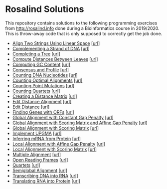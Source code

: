 # Rosalind Solutions

This repository contains solutions to the following programming exercises from http://rosalind.info done during a Bioinformatics course in 2019/2020. This is throw-away code that is only supposed to correctly get the job done.

- [Align Two Strings Using Linear Space](problems/ba5l.py) [[url]](http://rosalind.info/problems/ba5l)
- [Complementing a Strand of DNA](problems/revc.py) [[url]](http://rosalind.info/problems/revc)
- [Completing a Tree](problems/tree.py) [[url]](http://rosalind.info/problems/tree)
- [Compute Distances Between Leaves](problems/ba7a.py) [[url]](http://rosalind.info/problems/ba7a)
- [Computing GC Content](problems/gc.py) [[url]](http://rosalind.info/problems/gc)
- [Consensus and Profile](problems/cons.py) [[url]](http://rosalind.info/problems/cons)
- [Counting DNA Nucleotides](problems/dna.py) [[url]](http://rosalind.info/problems/dna)
- [Counting Optimal Alignments](problems/ctea.py) [[url]](http://rosalind.info/problems/ctea)
- [Counting Point Mutations](problems/hamm.py) [[url]](http://rosalind.info/problems/hamm)
- [Counting Quartets](problems/cntq.py) [[url]](http://rosalind.info/problems/cntq)
- [Creating a Distance Matrix](problems/pdst.py) [[url]](http://rosalind.info/problems/pdst)
- [Edit Distance Alignment](problems/edta.py) [[url]](http://rosalind.info/problems/edta)
- [Edit Distance](problems/edit.py) [[url]](http://rosalind.info/problems/edit)
- [Finding Genes with ORFs](problems/orfr.py) [[url]](http://rosalind.info/problems/orfr)
- [Global Alignment with Constant Gap Penalty](problems/gcon.py) [[url]](http://rosalind.info/problems/gcon)
- [Global Alignment with Scoring Matrix and Affine Gap Penalty](problems/gaff.py) [[url]](http://rosalind.info/problems/gaff)
- [Global Alignment with Scoring Matrix](problems/glob.py) [[url]](http://rosalind.info/problems/glob)
- [Implement UPGMA](problems/ba7d.py) [[url]](http://rosalind.info/problems/ba7d)
- [Inferring mRNA from Protein](problems/mrna.py) [[url]](http://rosalind.info/problems/mrna)
- [Local Alignment with Affine Gap Penalty](problems/laff.py) [[url]](http://rosalind.info/problems/laff)
- [Local Alignment with Scoring Matrix](problems/loca.py) [[url]](http://rosalind.info/problems/loca)
- [Multiple Alignment](problems/mult.py) [[url]](http://rosalind.info/problems/mult)
- [Open Reading Frames](problems/orf.py) [[url]](http://rosalind.info/problems/orf)
- [Quartets](problems/qrt.py) [[url]](http://rosalind.info/problems/qrt)
- [Semiglobal Alignment](problems/smgb.py) [[url]](http://rosalind.info/problems/smgb)
- [Transcribing DNA into RNA](problems/rna.py) [[url]](http://rosalind.info/problems/rna)
- [Translating RNA into Protein](problems/prot.py) [[url]](http://rosalind.info/problems/prot)
